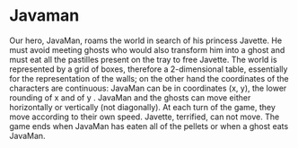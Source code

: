 # Javaman
Our hero, JavaMan, roams the world in search of his princess Javette. He must avoid meeting ghosts who would also transform him into a ghost and must eat all the pastilles present on the tray to free Javette. The world is represented by a grid of boxes, therefore a 2-dimensional table, essentially for the representation of the walls; on the other hand the coordinates of the characters are continuous: JavaMan can be in coordinates (x, y), the lower rounding of x and of y . JavaMan and the ghosts can move either horizontally or vertically (not diagonally). At each turn of the game, they move according to their own speed. Javette, terrified, can not move. The game ends when JavaMan has eaten all of the pellets or when a ghost eats JavaMan.
